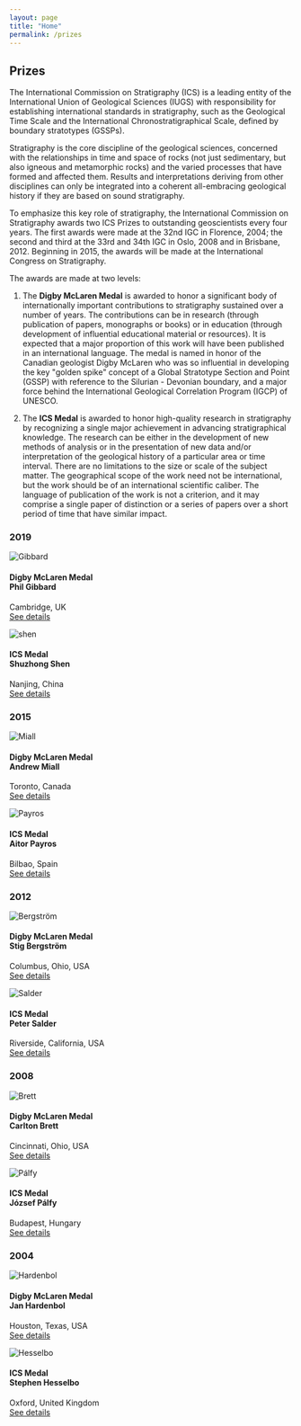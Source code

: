 ```yaml
---
layout: page
title: "Home"
permalink: /prizes
---
```

## Prizes

The International Commission on Stratigraphy (ICS) is a leading entity of the International Union of Geological Sciences (IUGS) with responsibility for establishing international standards in stratigraphy, such as the Geological Time Scale and the International Chronostratigraphical Scale, defined by boundary stratotypes (GSSPs).

Stratigraphy is the core discipline of the geological sciences, concerned with the relationships in time and space of rocks (not just sedimentary, but also igneous and metamorphic rocks) and the varied processes that have formed and affected them. Results and interpretations deriving from other disciplines can only be integrated into a coherent all-embracing geological history if they are based on sound stratigraphy.

To emphasize this key role of stratigraphy, the International Commission on Stratigraphy awards two ICS Prizes to outstanding geoscientists every four years. The first awards were made at the 32nd IGC in Florence, 2004; the second and third at the 33rd and 34th IGC in Oslo, 2008 and in Brisbane, 2012. Beginning in 2015, the awards will be made at the International Congress on Stratigraphy.

The awards are made at two levels:

1. The **Digby McLaren Medal** is awarded to honor a significant body of internationally important contributions to stratigraphy sustained over a number of years. The contributions can be in research (through publication of papers, monographs or books) or in education (through development of influential educational material or resources). It is expected that a major proportion of this work will have been published in an international language. The medal is named in honor of the Canadian geologist Digby McLaren who was so influential in developing the key "golden spike" concept of a Global Stratotype Section and Point (GSSP) with reference to the Silurian - Devonian boundary, and a major force behind the International Geological Correlation Program (IGCP) of UNESCO.

2. The **ICS Medal** is awarded to honor high-quality research in stratigraphy by recognizing a single major achievement in advancing stratigraphical knowledge. The research can be either in the development of new methods of analysis or in the presentation of new data and/or interpretation of the geological history of a particular area or time interval. There are no limitations to the size or scale of the subject matter. The geographical scope of the work need not be international, but the work should be of an international scientific caliber. The language of publication of the work is not a criterion, and it may comprise a single paper of distinction or a series of papers over a short period of time that have similar impact.

### 2019

<div class="person">
    <img src="images/person-gibbard.2.gif" alt="Gibbard" />
    <h4>
        Digby McLaren Medal<br />
        Phil Gibbard
    </h4>
    <p>
        Cambridge, UK<br />
        <a href="">See details</a>
    </p>
</div>

<div class="person">
    <img src="images/person-shen.2.gif" alt="shen" />
    <h4>
        ICS Medal<br />
        Shuzhong Shen
    </h4>
    <p>
        Nanjing, China<br />
        <a href="">See details</a>
    </p>
</div>

<div style="clear:both;"></div>

### 2015

<div class="person">
    <img src="images/person-miall.gif" alt="Miall" />
    <h4>
        Digby McLaren Medal<br />
        Andrew Miall
    </h4>
    <p>
        Toronto, Canada<br />
        <a href="">See details</a>
    </p>
</div>

<div class="person">
    <img src="images/person-payros.gif" alt="Payros" />
    <h4>
        ICS Medal<br />
        Aitor Payros
    </h4>
    <p>
        Bilbao, Spain<br />
        <a href="">See details</a>
    </p>
</div>

<div style="clear:both;"></div>

### 2012

<div class="person">
    <img src="images/person-bergstrom.gif" alt="Bergström" />
    <h4>
        Digby McLaren Medal<br />
        Stig Bergström
    </h4>
    <p>
        Columbus, Ohio, USA<br />
        <a href="">See details</a>
    </p>
</div>

<div class="person">
    <img src="images/person-salder.gif" alt="Salder" />
    <h4>
        ICS Medal<br />
        Peter Salder
    </h4>
    <p>
        Riverside, California, USA<br />
        <a href="">See details</a>
    </p>
</div>

<div style="clear:both;"></div>

### 2008

<div class="person">
    <img src="images/person-brett.gif" alt="Brett" />
    <h4>
        Digby McLaren Medal<br />
        Carlton Brett
    </h4>
    <p>
        Cincinnati, Ohio, USA<br />
        <a href="">See details</a>
    </p>
</div>

<div class="person">
    <img src="images/person-palfy.gif" alt="Pálfy" />
    <h4>
        ICS Medal<br />
        József Pálfy
    </h4>
    <p>
        Budapest, Hungary<br />
        <a href="">See details</a>
    </p>
</div>

<div style="clear:both;"></div>

### 2004

<div class="person">
    <img src="images/person-hardenbol.gif" alt="Hardenbol" />
    <h4>
        Digby McLaren Medal<br />
        Jan Hardenbol
    </h4>
    <p>
        Houston, Texas, USA<br />
        <a href="">See details</a>
    </p>
</div>

<div class="person">
    <img src="images/person-hesselbo.gif" alt="Hesselbo" />
    <h4>
        ICS Medal<br />
        Stephen Hesselbo
    </h4>
    <p>
        Oxford, United Kingdom<br />
        <a href="">See details</a>
    </p>
</div>